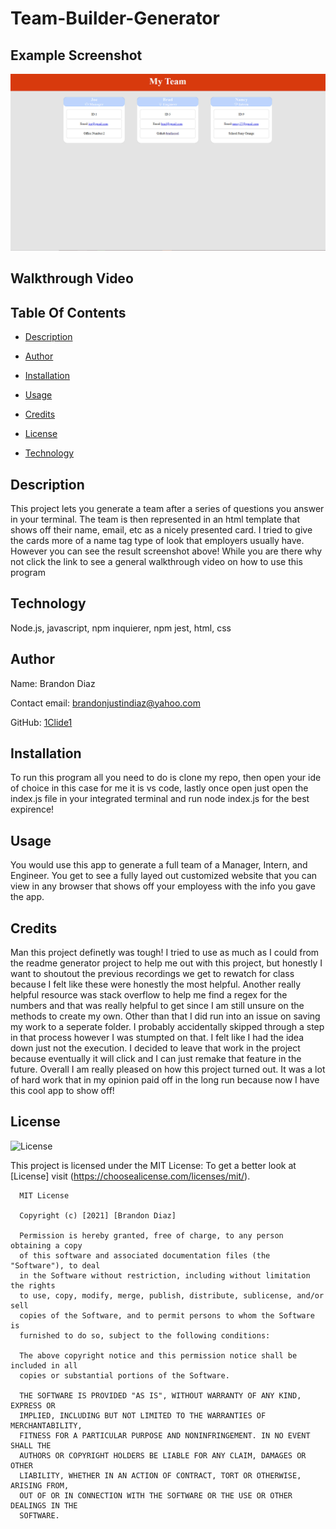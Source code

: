 # Team-Builder-Generator

## Example Screenshot
![Result-Screenshot](Example-Team.jpg "result pic")

## Walkthrough Video


## Table Of Contents
  
* [Description](#Description)
  
* [Author](#Author)
  
* [Installation](#Installation)
  
* [Usage](#Usage)
  
* [Credits](#Credits)
  
* [License](#License)
  
* [Technology](#Technology)
  
## Description
  
This project lets you generate a team after a series of questions you answer in your terminal. The team is then represented in an html template that shows off their name, email, etc as a nicely presented card. I tried to give the cards more of a name tag type of look that employers usually have. However you can see the result screenshot above! While you are there why not click the link to see a general walkthrough video on how to use this program
  
## Technology
  
Node.js, javascript, npm inquierer, npm jest, html, css
  
## Author
  
Name: Brandon Diaz
  
Contact email: brandonjustindiaz@yahoo.com
  
GitHub: [1Clide1](https://github.com/1Clide1) 

  
## Installation
  
To run this program all you need to do is clone my repo, then open your ide of choice in this case for me it is vs code, lastly once open just open the index.js file in your integrated terminal and run node index.js for the best expirence!
  
## Usage
  
You would use this app to generate a full team of a Manager, Intern, and Engineer. You get to see a fully layed out customized website that you can view in any browser that shows off your employess with the info you gave the app.
  
## Credits
  
Man this project definetly was tough! I tried to use as much as I could from the readme generator project to help me out with this project, but honestly I want to shoutout the previous recordings we get to rewatch for class because I felt like these were honestly the most helpful. Another really helpful resource was stack overflow to help me find a regex for the numbers and that was really helpful to get since I am still unsure on the methods to create my own. Other than that I did run into an issue on saving my work to a seperate folder. I probably accidentally skipped through a step in that process however I was stumpted on that. I felt like I had the idea down just not the execution. I decided to leave that work in the project because eventually it will click and I can just remake that feature in the future. Overall I am really pleased on how this project turned out. It was a lot of hard work that in my opinion paid off in the long run because now I have this cool app to show off!
  
## License
  
![License](https://img.shields.io/static/v1?label=license&message=MIT&color=yellow) 

  
This project is licensed under the MIT License: To get a better look at [License] visit (https://choosealicense.com/licenses/mit/).
  

      MIT License

      Copyright (c) [2021] [Brandon Diaz]
      
      Permission is hereby granted, free of charge, to any person obtaining a copy
      of this software and associated documentation files (the "Software"), to deal
      in the Software without restriction, including without limitation the rights
      to use, copy, modify, merge, publish, distribute, sublicense, and/or sell
      copies of the Software, and to permit persons to whom the Software is
      furnished to do so, subject to the following conditions:
      
      The above copyright notice and this permission notice shall be included in all
      copies or substantial portions of the Software.
      
      THE SOFTWARE IS PROVIDED "AS IS", WITHOUT WARRANTY OF ANY KIND, EXPRESS OR
      IMPLIED, INCLUDING BUT NOT LIMITED TO THE WARRANTIES OF MERCHANTABILITY,
      FITNESS FOR A PARTICULAR PURPOSE AND NONINFRINGEMENT. IN NO EVENT SHALL THE
      AUTHORS OR COPYRIGHT HOLDERS BE LIABLE FOR ANY CLAIM, DAMAGES OR OTHER
      LIABILITY, WHETHER IN AN ACTION OF CONTRACT, TORT OR OTHERWISE, ARISING FROM,
      OUT OF OR IN CONNECTION WITH THE SOFTWARE OR THE USE OR OTHER DEALINGS IN THE
      SOFTWARE.
   
